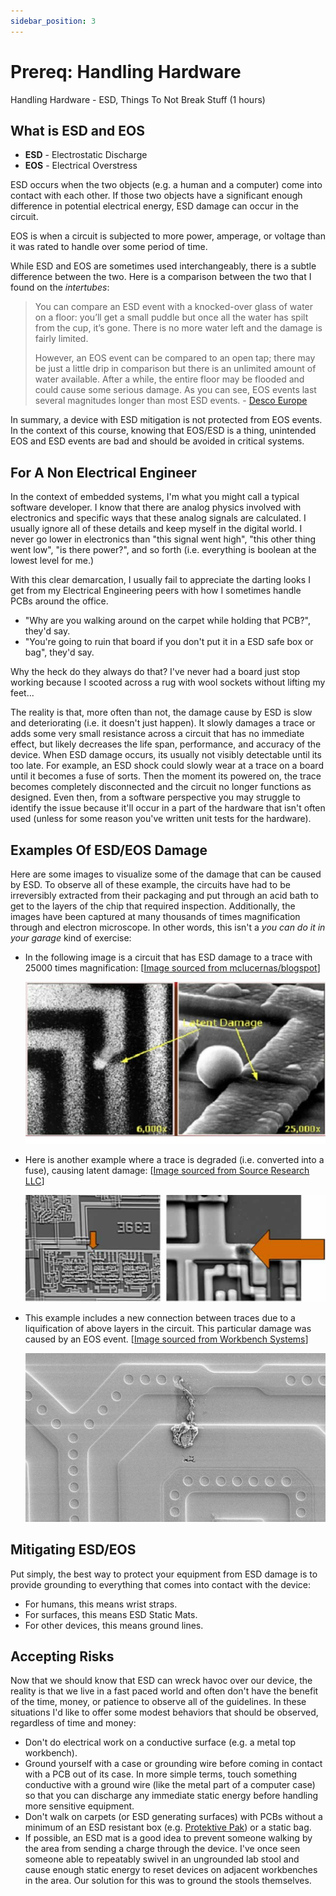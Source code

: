 ```yaml
---
sidebar_position: 3
---
```


# Prereq: Handling Hardware

Handling Hardware - ESD, Things To Not Break Stuff (1 hours)

## What is ESD and EOS

- **ESD** - Electrostatic Discharge
- **EOS** - Electrical Overstress

ESD occurs when the two objects (e.g. a human and a computer) come into contact with each other. If those two objects have a significant enough difference in potential electrical energy, ESD damage can occur in the circuit.

EOS is when a circuit is subjected to more power, amperage, or voltage than it was rated to handle over some period of time.

While ESD and EOS are sometimes used interchangeably, there is a subtle difference between the two. Here is a comparison between the two that I found on the _intertubes_:

> You can compare an ESD event with a knocked-over glass of water on a floor:
> you’ll get a small puddle but once all the water has spilt from the cup,
> it’s gone. There is no more water left and the damage is fairly limited.
>
> However, an EOS event can be compared to an open tap; there may be just a
> little drip in comparison but there is an unlimited amount of water
> available. After a while, the entire floor may be flooded and could cause
> some serious damage. As you can see, EOS events last several magnitudes
> longer than most ESD events. - [Desco Europe](https://www.rs-online.com/designspark/the-difference-between-eos-and-esd)

In summary, a device with ESD mitigation is not protected from EOS events. In the context of this course, knowing that EOS/ESD is a thing, unintended EOS and ESD events are bad and should be avoided in critical systems.

## For A Non Electrical Engineer

In the context of embedded systems, I'm what you might call a typical software developer. I know that there are analog physics involved with electronics and specific ways that these analog signals are calculated. I usually ignore all of these details and keep myself in the digital world. I never go lower in electronics than "this signal went high", "this other thing went low", "is there power?", and so forth (i.e. everything is boolean at the lowest level for me.)

With this clear demarcation, I usually fail to appreciate the darting looks I get from my Electrical Engineering peers with how I sometimes handle PCBs around the office.

- "Why are you walking around on the carpet while holding that PCB?", they'd say.
- "You're going to ruin that board if you don't put it in a ESD safe box or bag", they'd say.

Why the heck do they always do that? I've never had a board just stop working because I scooted across a rug with wool sockets without lifting my feet...

The reality is that, more often than not, the damage cause by ESD is slow and deteriorating (i.e. it doesn't just happen). It slowly damages a trace or adds some very small resistance across a circuit that has no immediate effect, but likely decreases the life span, performance, and accuracy of the device. When ESD damage occurs, its usually not visibly detectable until its too late. For example, an ESD shock could slowly wear at a trace on a board until it becomes a fuse of sorts. Then the moment its powered on, the trace becomes completely disconnected and the circuit no longer functions as designed. Even then, from a software perspective you may struggle to identify the issue because it'll occur in a part of the hardware that isn't often used (unless for some reason you've written unit tests for the hardware).

## Examples Of ESD/EOS Damage

Here are some images to visualize some of the damage that can be caused by ESD. To observe all of these example, the circuits have had to be irreversibly extracted from their packaging and put through an acid bath to get to the layers of the chip that required inspection. Additionally, the images have been captured at many thousands of times magnification through and electron microscope. In other words, this isn't a _you can do it in your garage_ kind of exercise:

- In the following image is a circuit that has ESD damage to a trace with 25000 times magnification: [[Image sourced from mclucernas/blogspot](http://mclucernas.blogspot.com/2012/04/safety-precautions-before-performing.html)]

  ![Catastrophic Damage](./Handling_Hardware/latent-damage-6000x-25000x.jpg 'Catastrophic Damage')

- Here is another example where a trace is degraded (i.e. converted into a fuse), causing latent damage: [[Image sourced from Source Research LLC](http://www.sourceresearch.com/newsletter/ESD.cfm?emART)]

  ![degraded trace damage](./Handling_Hardware/esd-degraded-trace.png)

- This example includes a new connection between traces due to a liquification of above layers in the circuit. This particular damage was caused by an EOS event. [[Image sourced from Workbench Systems](https://blog.item24.com/en/workbenches/identifying-esd-damage-using-an-electron-microscope/)]

  ![flashover from overstress](./Handling_Hardware/esd-flashover-zoomed.jpg)

## Mitigating ESD/EOS

Put simply, the best way to protect your equipment from ESD damage is to provide grounding to everything that comes into contact with the device:

- For humans, this means wrist straps.
- For surfaces, this means ESD Static Mats.
- For other devices, this means ground lines.

## Accepting Risks

Now that we should know that ESD can wreck havoc over our device, the reality is that we live in a fast paced world and often don't have the benefit of the time, money, or patience to observe all of the guidelines. In these situations I'd like to offer some modest behaviors that should be observed, regardless of time and money:

- Don't do electrical work on a conductive surface (e.g. a metal top workbench).
- Ground yourself with a case or grounding wire before coming in contact with a PCB out of its case. In more simple terms, touch something conductive with a ground wire (like the metal part of a computer case) so that you can discharge any immediate static energy before handling more sensitive equipment.
- Don't walk on carpets (or ESD generating surfaces) with PCBs without a minimum of an ESD resistant box (e.g. [Protektive Pak](http://protektivepak.descoindustries.com/Catalog/2016-Protektive-Pak-Catalog.pdf)) or a static bag.
- If possible, an ESD mat is a good idea to prevent someone walking by the area from sending a charge through the device. I've once seen someone able to repeatably swivel in an ungrounded lab stool and cause enough static energy to reset devices on adjacent workbenches in the area. Our solution for this was to ground the stools themselves.
